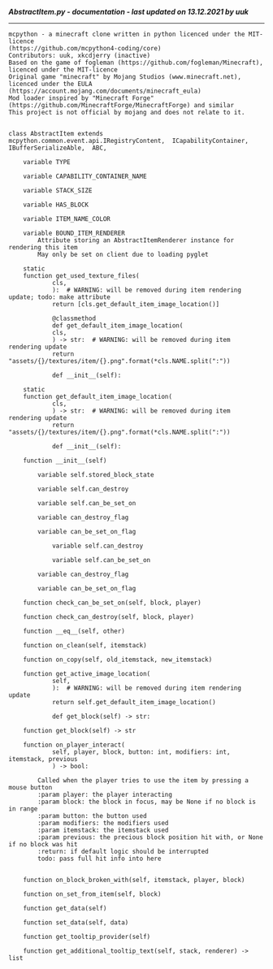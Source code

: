 ***AbstractItem.py - documentation - last updated on 13.12.2021 by uuk***
___

    mcpython - a minecraft clone written in python licenced under the MIT-licence 
    (https://github.com/mcpython4-coding/core)
    Contributors: uuk, xkcdjerry (inactive)
    Based on the game of fogleman (https://github.com/fogleman/Minecraft), licenced under the MIT-licence
    Original game "minecraft" by Mojang Studios (www.minecraft.net), licenced under the EULA
    (https://account.mojang.com/documents/minecraft_eula)
    Mod loader inspired by "Minecraft Forge" (https://github.com/MinecraftForge/MinecraftForge) and similar
    This project is not official by mojang and does not relate to it.


    class AbstractItem extends  mcpython.common.event.api.IRegistryContent,  ICapabilityContainer,  IBufferSerializeAble,  ABC,  

        variable TYPE

        variable CAPABILITY_CONTAINER_NAME

        variable STACK_SIZE

        variable HAS_BLOCK

        variable ITEM_NAME_COLOR

        variable BOUND_ITEM_RENDERER
            Attribute storing an AbstractItemRenderer instance for rendering this item
            May only be set on client due to loading pyglet

        static
        function get_used_texture_files(
                cls,
                ):  # WARNING: will be removed during item rendering update; todo: make attribute
                return [cls.get_default_item_image_location()]
                
                @classmethod
                def get_default_item_image_location(
                cls,
                ) -> str:  # WARNING: will be removed during item rendering update
                return "assets/{}/textures/item/{}.png".format(*cls.NAME.split(":"))
                
                def __init__(self):

        static
        function get_default_item_image_location(
                cls,
                ) -> str:  # WARNING: will be removed during item rendering update
                return "assets/{}/textures/item/{}.png".format(*cls.NAME.split(":"))
                
                def __init__(self):

        function __init__(self)

            variable self.stored_block_state

            variable self.can_destroy

            variable self.can_be_set_on

            variable can_destroy_flag

            variable can_be_set_on_flag

                variable self.can_destroy

                variable self.can_be_set_on

            variable can_destroy_flag

            variable can_be_set_on_flag

        function check_can_be_set_on(self, block, player)

        function check_can_destroy(self, block, player)

        function __eq__(self, other)

        function on_clean(self, itemstack)

        function on_copy(self, old_itemstack, new_itemstack)

        function get_active_image_location(
                self,
                ):  # WARNING: will be removed during item rendering update
                return self.get_default_item_image_location()
                
                def get_block(self) -> str:

        function get_block(self) -> str

        function on_player_interact(
                self, player, block, button: int, modifiers: int, itemstack, previous
                ) -> bool:
            
            Called when the player tries to use the item by pressing a mouse button
            :param player: the player interacting
            :param block: the block in focus, may be None if no block is in range
            :param button: the button used
            :param modifiers: the modifiers used
            :param itemstack: the itemstack used
            :param previous: the precious block position hit with, or None if no block was hit
            :return: if default logic should be interrupted
            todo: pass full hit info into here


        function on_block_broken_with(self, itemstack, player, block)

        function on_set_from_item(self, block)

        function get_data(self)

        function set_data(self, data)

        function get_tooltip_provider(self)

        function get_additional_tooltip_text(self, stack, renderer) -> list